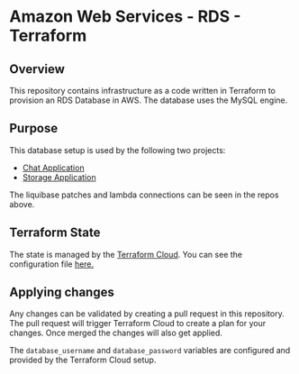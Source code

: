# Amazon Web Services - RDS - Terraform

## Overview

This repository contains infrastructure as a code written in Terraform to provision an RDS Database in AWS. The database uses the MySQL engine.

## Purpose

This database setup is used by the following two projects:

-   [Chat Application](https://github.com/tprzytula/terraform-aws-chat)
-   [Storage Application](https://github.com/tprzytula/Storage)

The liquibase patches and lambda connections can be seen in the repos above.

## Terraform State

The state is managed by the [Terraform Cloud](https://app.terraform.io/app). You can see the configuration file [here.](./backend.tf)

## Applying changes

Any changes can be validated by creating a pull request in this repository. The pull request will trigger Terraform Cloud to create a plan for your changes. Once merged the changes will also get applied.

The `database_username` and `database_password` variables are configured and provided by the Terraform Cloud setup.
